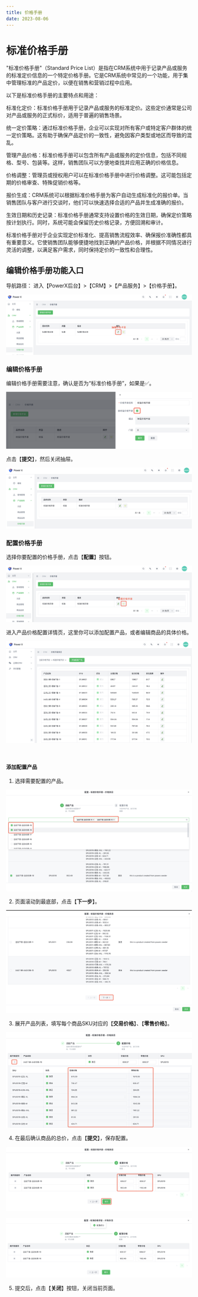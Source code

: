```yaml
---
title: 价格手册
date: 2023-08-06
---
```


# 标准价格手册

"标准价格手册"（Standard Price List）是指在CRM系统中用于记录产品或服务的标准定价信息的一个特定价格手册。它是CRM系统中常见的一个功能，用于集中管理标准的产品定价，以便在销售和营销过程中应用。

以下是标准价格手册的主要特点和用途：

标准化定价：标准价格手册用于记录产品或服务的标准定价。这些定价通常是公司对产品或服务的正式标价，适用于普遍的销售场景。

统一定价策略：通过标准价格手册，企业可以实现对所有客户或特定客户群体的统一定价策略。这有助于确保产品定价的一致性，避免因客户类型或地区而导致的混乱。

管理产品价格：标准价格手册可以包含所有产品或服务的定价信息，包括不同规格、型号、包装等。这样，销售团队可以方便地查找并应用正确的价格信息。

价格调整：管理员或授权用户可以在标准价格手册中进行价格调整。这可能包括定期的价格审查、特殊促销价格等。

报价生成：CRM系统可以根据标准价格手册为客户自动生成标准化的报价单。当销售团队与客户进行交谈时，他们可以快速选择合适的产品并生成准确的报价。

生效日期和历史记录：标准价格手册通常支持设置价格的生效日期，确保定价策略按计划执行。同时，系统可能会保留历史价格记录，方便回溯和审计。

标准价格手册对于企业实现定价标准化、提高销售流程效率、确保报价准确性都具有重要意义。它使销售团队能够便捷地找到正确的产品价格，并根据不同情况进行灵活的调整，以满足客户需求，同时保持定价的一致性和合理性。


## 编辑价格手册功能入口

导航路径： 进入【PowerX后台】>【CRM】>【产品服务】>【价格手册】。

![](images/price_book_edit_button.png)


### 编辑价格手册

编辑价格手册需要注意，确认是否为“标准价格手册”，如果是✅。

![](images/price_book_edit_detail.png)

点击【**提交**】，然后关闭抽屉。

![](images/price_book_edit_detail_2.png)


### 配置价格手册

选择你要配置的价格手册，点击【**配置**】按钮。

![](images/price_book_edit_config_detail.png)

进入产品价格配置详情页，这里你可以添加配置产品，或者编辑商品的具体价格。

![](images/price_book_edit_config_detail_2.png)

<br>

#### 添加配置产品

1. 选择需要配置的产品。

![](images/price_book_edit_config_detail_3.png)

2. 页面滚动到最底部，点击【**下一步**】。

![](images/price_book_edit_config_detail_4.png)

3. 展开产品列表，填写每个商品SKU对应的【**交易价格**】、【**零售价格**】。

![](images/price_book_edit_config_detail_5.png)

4. 在最后确认商品的总价，点击【**提交**】，保存配置。

![](images/price_book_edit_config_detail_6.png)

![](images/price_book_edit_config_detail_7.png)

5. 提交后，点击【**关闭**】按钮，关闭当前页面。
